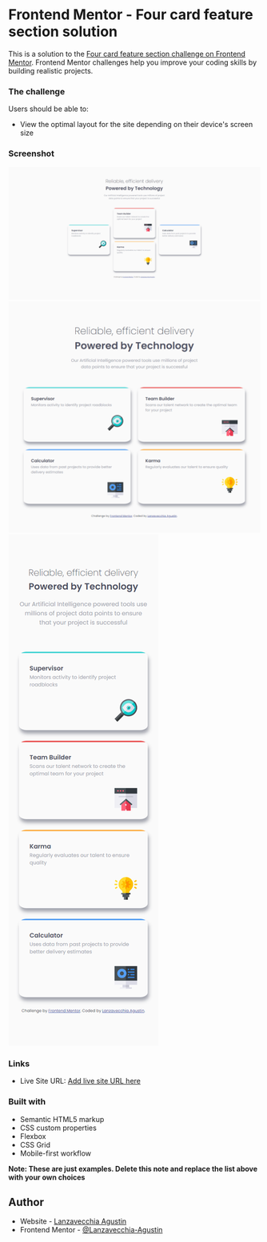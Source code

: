 # Frontend Mentor - Four card feature section solution

This is a solution to the [Four card feature section challenge on Frontend Mentor](https://www.frontendmentor.io/challenges/four-card-feature-section-weK1eFYK). Frontend Mentor challenges help you improve your coding skills by building realistic projects.

### The challenge

Users should be able to:

- View the optimal layout for the site depending on their device's screen size

### Screenshot

![desktop-resolution: ](<./images/screenshot(desktop-resolution).png>)
![desktop-resolution: ](<./images/screenshot(tablet-resolution).png>)
![desktop-resolution: ](<./images/screenshot(mobile-resolution).png>)

### Links
- Live Site URL: [Add live site URL here](https://lanzavecchia-4-card-feature-section.netlify.app/)

### Built with

- Semantic HTML5 markup
- CSS custom properties
- Flexbox
- CSS Grid
- Mobile-first workflow

**Note: These are just examples. Delete this note and replace the list above with your own choices**

## Author

- Website - [Lanzavecchia Agustin](https://www.linkedin.com/in/agustin-lanzavecchia-3755571a8/)
- Frontend Mentor - [@Lanzavecchia-Agustin](https://www.frontendmentor.io/profile/Lanzavecchia-Agustin)
